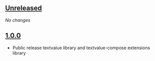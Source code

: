 ## [Unreleased]

*No changes*

## [1.0.0]

- Public release textvalue library and textvalue-compose extensions library

[unreleased]: https://github.com/RedMadRobot/TextValue/compare/1.0.0...main
[1.0.0]: https://github.com/RedMadRobot/TextValue/compare/d5d1d9...1.0.0
